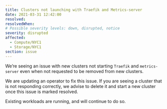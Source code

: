 ```yaml
---
title: Clusters not launching with Traefik and Metrics-server
date: 2021-03-31 12:42:00
resolved: 
resolvedWhen:
# Possible severity levels: down, disrupted, notice
severity: disrupted
affected:
  - Compute/NYC1
  - Storage/NYC1
section: issue
---
```


We’re seeing an issue with new clusters not starting `Traefik` and `metrics-server` even when not requested to be removed from new clusters. 

We are updating an operator to fix this issue.
If you are seeing a cluster that is not responding correctly, we advise to delete it and start a new cluster once this issue is marked resolved.

Existing workloads are running, and will continue to do so.
